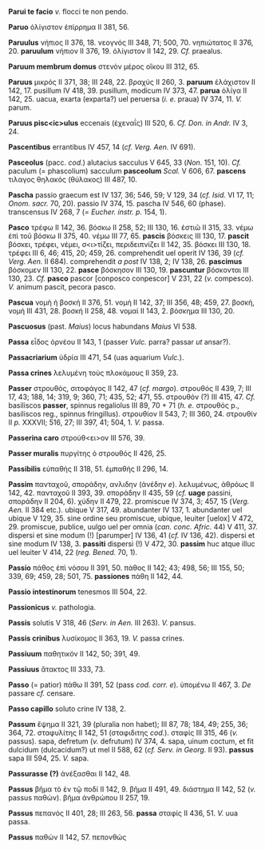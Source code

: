 **Parui te facio** *v.* flocci te non pendo.

**Paruo** ὀλίγιστον ἐπίρρημα II 381, 56.

**Paruulus** νήπιος II 376, 18. νεογνός III 348, 71; 500, 70. νηπιώτατος
II 376, 20. **paruulum** νήπιον II 376, 19. ὀλίγιστον II 142, 29. *Cf.*
praealus.

**Paruum membrum domus** στενὸν μέρος οἴκου III 312, 65.

**Paruus** μικρός II 371, 38; III 248, 22. βραχύς II 260, 3. **paruum**
ἐλάχιστον II 142, 17. pusillum IV 418, 39. pusillum, modicum IV 373, 47.
**parua** ὀλίγα II 142, 25. uacua, exarta (exparta?) uel peruersa (*i.
e.* praua) IV 374, 11. *V.* parum.

**Paruus pisc\<ic\>ulus** eccenais (ἐχεναΐς) III 520, 6. *Cf. Don. in
Andr.* IV 3, 24.

**Pascentibus** errantibus IV 457, 14 (*cf. Verg. Aen.* IV 691).

**Pasceolus** (pacc. *cod.*) alutacius sacculus V 645, 33 (*Non.* 151,
10). *Cf.* paculum (= phascolium) sacculum **pasceolum** *Scal.* V 606,
67. **pascens** τιλαγος θηλακός (θύλακος) III 487, 10.

**Pascha** passio graecum est IV 137, 36; 546, 59; V 129, 34 (*cf.
Isid.* VI 17, 11; *Onom. sacr.* 70, 20). passio IV 374, 15. pascha IV
546, 60 (phase). transcensus IV 268, 7 (= *Eucher. instr. p.* 154, 1).

**Pasco** τρέφω II 142, 36. βόσκω II 258, 52; III 130, 16. ἑστιῶ II 315,
33. νέμω ἐπὶ τοῦ βόσκω II 375, 40. νέμω III 77, 65. **pascis** βόσκεις
III 130, 17. **pascit** βόσκει, τρέφει, νέμει, σ\<ι\>τίζει,
περιδειπνίζει II 142, 35. βόσκει III 130, 18. τρέφει III 6, 46; 415, 20;
459, 26. comprehendit uel operit IV 136, 39 (*cf. Verg. Aen.* II 684).
comprehendit *a post* IV 138, 2; IV 138, 26. **pascimus** βόσκομεν III
130, 22. **pasce** βόσκησον III 130, 19. **pascuntur** βόσκονται III
130, 23. *Cf.* **pasco** pascor \[conposco conpescor\] V 231, 22 (*v.*
compesco). *V.* animum pascit, pecora pasco.

**Pascua** νομὴ ἡ βοσκή II 376, 51. νομή II 142, 37; III 356, 48; 459,
27. βοσκή, νομή III 431, 28. βοσκή II 258, 48. νομαί II 143, 2. βόσκημα
III 130, 20.

**Pascuosus** (past. *Maius*) locus habundans *Maius* VI 538.

**Passa** εἶδος ὀρνέου II 143, 1 (passer *Vulc.* parra? passar *ut*
ansar?).

**Passacriarium** ὑδρία III 471, 54 (uas aquarium *Vulc.*).

**Passa crines** λελυμένη τοὺς πλοκάμους II 359, 23.

**Passer** στρουθός, σιτοφάγος II 142, 47 (*cf. margo*). στρουθός II
439, 7; III 17, 43; 188, 14; 319, 9; 360, 71; 435, 52; 471, 55. στρουθόν
(?) III 415, 47. *Cf.* basiliscos **passer**, spinnus regaliolus III 89,
70 + 71 (*h. e.* στρουθός p., basiliscos reg., spinnus fringillus).
στρουθίον II 543, 7; III 360, 24. στρουθίν II *p.* XXXVII; 516, 27; III
397, 41; 504, 1. *V.* passa.

**Passerina caro** στρούθ\<ει\>ον III 576, 39.

**Passer muralis** πυργίτης ὁ στρουθός II 426, 25.

**Passibilis** εὐπαθής II 318, 51. ἐμπαθής II 296, 14.

**Passim** πανταχοῦ, σποράδην, ανλιδην (ἀνέδην *e*). λελυμένως, ἀθρόως
II 142, 42. πανταχοῦ II 393, 39. σποράδην II 435, 59 (*cf.* **uage**
passini, σποράδην II 204, 6). χύδην II 479, 22. promiscue IV 374, 3;
457, 15 (*Verg. Aen.* II 384 etc.). ubique V 317, 49. abundanter IV
137, 1. abundanter uel ubique V 129, 35. sine ordine seu promiscue,
ubique, leuiter \[uelox\] V 472, 29. promiscue, publice, uulgo uel per
omnia (*can. conc. Afric.* 44) V 411, 37. dispersi et sine modum (!)
\[parumper\] IV 136, 41 (*cf.* IV 136, 42). dispersi et sine modum IV
138, 3. **passiti** dispersi (!) V 472, 30. **passim** huc atque illuc
uel leuiter V 414, 22 (*reg. Bened.* 70, 1).

**Passio** πάθος ἐπὶ νόσου II 391, 50. πάθος II 142; 43; 498, 56; III
155, 50; 339, 69; 459, 28; 501, 75. **passiones** πάθη II 142, 44.

**Passio intestinorum** tenesmos III 504, 22.

**Passionicus** *v.* pathologia.

**Passis** solutis V 318, 46 (*Serv. in Aen.* III 263). *V.* pansus.

**Passis crinibus** λυσίκομος II 363, 19. *V.* passa crines.

**Passiuum** παθητικόν II 142, 50; 391, 49.

**Passiuus** ἄτακτος III 333, 73.

**Passo** (= patior) πάθω II 391, 52 (pass *cod. corr. e*). ὑπομένω II
467, 3. *De* passare *cf.* censare.

**Passo capillo** soluto crine IV 138, 2.

**Passum** ἕψημα II 321, 39 (pluralia non habet); III 87, 78; 184, 49;
255, 36; 364, 72. σταφυλίτης II 142, 51 (σταφιδιτης *cod.*). σταφίς
III 315, 46 (*v.* passus). sapa, defretum (*v.* defrutum) IV 374, 4.
sapa, uinum coctum, et fit dulcidum (dulcacidum?) ut mel II 588, 62
(*cf. Serv. in Georg.* II 93). **passus** sapa III 594, 25. *V.* sapa.

**Passurasse (?)** ἀνέξασθαι II 142, 48.

**Passus** βῆμα τὸ ἐν τῷ ποδί II 142, 9. βῆμα II 491, 49. διάστημα II
142, 52 (*v.* passus παθών). βῆμα ἀνθρώπου II 257, 19.

**Passus** πεπανός II 401, 28; III 263, 56. **passa** σταφίς II 436, 51.
*V.* uua passa.

**Passus** παθών II 142, 57. πεπονθώς
